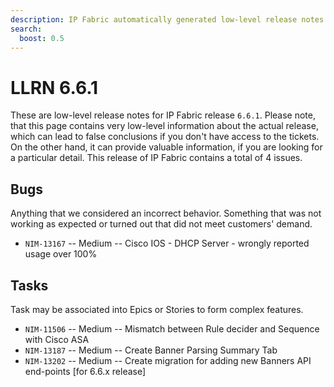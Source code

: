 ```yaml
---
description: IP Fabric automatically generated low-level release notes for version 6.6.1.
search:
  boost: 0.5
---
```


# LLRN 6.6.1

These are low-level release notes for IP Fabric release `6.6.1`. Please note, that this page contains very low-level information about the actual release, which can lead to false conclusions if you don't have access to the tickets. On the other hand, it can provide valuable information, if you are looking for a particular detail. This release of IP Fabric contains a total of 4 issues.

## Bugs

Anything that we considered an incorrect behavior. Something that was not working as expected or turned out that did not meet customers' demand.

- `NIM-13167` -- Medium -- Cisco IOS - DHCP Server - wrongly reported usage over 100%

## Tasks

Task may be associated into Epics or Stories to form complex features.

- `NIM-11506` -- Medium -- Mismatch between Rule decider and Sequence with Cisco ASA
- `NIM-13187` -- Medium -- Create Banner Parsing Summary Tab
- `NIM-13202` -- Medium -- Create migration for adding new Banners API end-points [for 6.6.x release]
